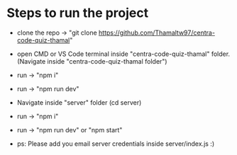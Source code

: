 # Steps to run the project

- clone the repo -> "git clone https://github.com/Thamaltw97/centra-code-quiz-thamal"
- open CMD or VS Code terminal inside "centra-code-quiz-thamal" folder. (Navigate inside "centra-code-quiz-thamal folder")
- run -> "npm i"
- run -> "npm run dev"
- Navigate inside "server" folder (cd server)
- run -> "npm i"
- run -> "npm run dev" or "npm start"

- ps: Please add you email server credentials inside server/index.js :)
